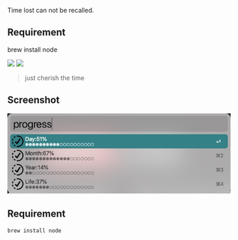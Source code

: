 Time lost can not be recalled.

## Requirement

brew install node



[![](https://img.shields.io/badge/version-v1.1-green?style=for-the-badge)](https://img.shields.io/badge/version-v1.1-green?style=for-the-badge)
[![](https://img.shields.io/badge/download-click-blue?style=for-the-badge)](https://github.com/alanhe421/alfred-workflows/raw/master/progress-bar/ProgressBar.alfredworkflow)




<!-- more -->
> just cherish the time


## Screenshot

![](screenshots/screenshot.jpeg)


## Requirement
```shell
brew install node
```
